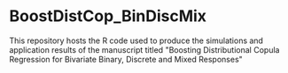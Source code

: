 # BoostDistCop_BinDiscMix
This repository hosts the R code used to produce the simulations and application results of the manuscript titled "Boosting Distributional Copula Regression for Bivariate Binary, Discrete and Mixed Responses"
